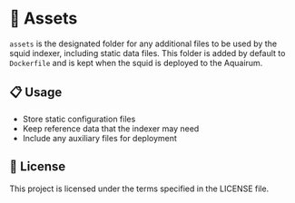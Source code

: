 # 📁 Assets

`assets` is the designated folder for any additional files to be used by the
squid indexer, including static data files. This folder is added by default to
`Dockerfile` and is kept when the squid is deployed to the Aquairum.

## 📋 Usage

- Store static configuration files
- Keep reference data that the indexer may need
- Include any auxiliary files for deployment

## 📄 License

This project is licensed under the terms specified in the LICENSE file.